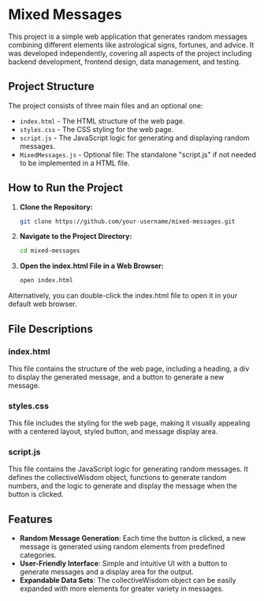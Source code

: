 # Mixed Messages

This project is a simple web application that generates random messages combining different elements like astrological signs, fortunes, and advice. It was developed independently, covering all aspects of the project including backend development, frontend design, data management, and testing.

## Project Structure

The project consists of three main files and an optional one:

- `index.html` - The HTML structure of the web page.
- `styles.css` - The CSS styling for the web page.
- `script.js` - The JavaScript logic for generating and displaying random messages.
- `MixedMessages.js` - Optional file: The standalone "script.js" if not needed to be implemented in a HTML file.

## How to Run the Project

1. **Clone the Repository:**
   ```sh
   git clone https://github.com/your-username/mixed-messages.git

2. **Navigate to the Project Directory:**
   ```sh
   cd mixed-messages

3. **Open the index.html File in a Web Browser:**
   ```sh
   open index.html


Alternatively, you can double-click the index.html file to open it in your default web browser.

## File Descriptions

### index.html

This file contains the structure of the web page, including a heading, a div to display the generated message, and a button to generate a new message.

### styles.css

This file includes the styling for the web page, making it visually appealing with a centered layout, styled button, and message display area.

### script.js

This file contains the JavaScript logic for generating random messages. It defines the collectiveWisdom object, functions to generate random numbers, and the logic to generate and display the message when the button is clicked.

## Features

- **Random Message Generation**: Each time the button is clicked, a new message is generated using random elements from predefined categories.
- **User-Friendly Interface**: Simple and intuitive UI with a button to generate messages and a display area for the output.
- **Expandable Data Sets**: The collectiveWisdom object can be easily expanded with more elements for greater variety in messages.